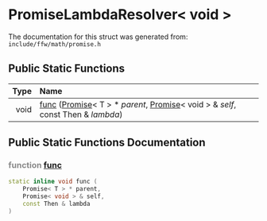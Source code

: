 PromiseLambdaResolver< void >
===================================


The documentation for this struct was generated from: `include/ffw/math/promise.h`



## Public Static Functions

| Type | Name |
| -------: | :------- |
|  void | [func](#9b063691) ([Promise](ffw_Promise.html)< T > * _parent_, [Promise](ffw_Promise.html)< void > & _self_, const Then & _lambda_)  |


## Public Static Functions Documentation

### <span style="opacity:0.5;">function</span> <a id="9b063691" href="#9b063691">func</a>

```cpp
static inline void func (
    Promise< T > * parent,
    Promise< void > & self,
    const Then & lambda
) 
```





